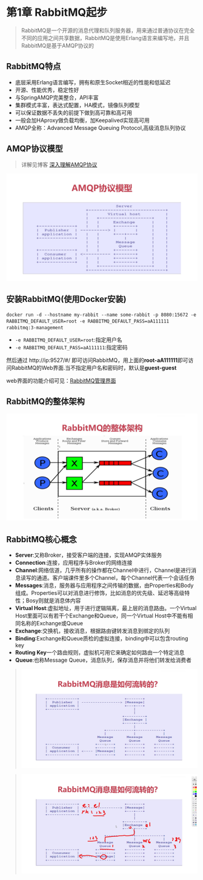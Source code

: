 # 第1章 RabbitMQ起步

> RabbitMQ是一个开源的消息代理和队列服务器，用来通过普通协议在完全不同的应用之间共享数据，RabbitMQ是使用Erlang语言来编写地，并且RabbitMQ是基于AMQP协议的

## RabbitMQ特点

+ 底层采用Erlang语言编写，拥有和原生Socket相近的性能和低延迟
+ 开源、性能优秀，稳定性好
+ 与SpringAMQP完美整合，API丰富
+ 集群模式丰富，表达式配置，HA模式，镜像队列模型
+ 可以保证数据不丢失的前提下做到高可靠和高可用
+ 一般会加HAproxy做负载均衡，加Keepalived实现高可用
+ AMQP全称：Advanced Message Queuing Protocol,高级消息队列协议

## AMQP协议模型

> 详解见博客 [深入理解AMQP协议](https://blog.csdn.net/weixin_37641832/article/details/83270778)

![AMQP协议模型](AMQP协议模型.jpg)

## 安装RabbitMQ(使用Docker安装)

`docker run -d --hostname my-rabbit --name some-rabbit -p 8080:15672 -e RABBITMQ_DEFAULT_USER=root -e RABBITMQ_DEFAULT_PASS=aA111111 rabbitmq:3-management`

+ `-e RABBITMQ_DEFAULT_USER=root`:指定用户名
+ `-e RABBITMQ_DEFAULT_PASS=aA111111`:指定密码

然后通过 http://ip:9527/#/ 即可访问RabbitMQ，用上面的**root-aA111111**即可访问RabbitMQ的Web界面.当不指定用户名和密码时，默认是**guest-guest**

web界面的功能介绍可见：[RabbitMQ管理界面](https://www.cnblogs.com/java-zhao/p/5670453.html)

## RabbitMQ的整体架构

![RabbitMQ的整体架构](RabbitMQ的整体架构.jpg)

## RabbitMQ核心概念

+ **Server**:又称Broker，接受客户端的连接，实现AMQP实体服务
+ **Connection**:连接，应用程序与Broker的网络连接
+ **Channel**:网络信道，几乎所有的操作都在Channel中进行，Channel是进行消息读写的通道。客户端课件里多个Channel，每个Channel代表一个会话任务
+ **Messages**:消息，服务器与应用程序之间传输的数据，由Properties和Body组成。Properties可以对消息进行修饰，比如消息的优先级、延迟等高级特性；Bosy则就是消息体内容
+ **Virtual Host**:虚拟地址，用于进行逻辑隔离，最上层的消息路由。一个Virtual Host里面可以有若干个Exchange和Queue，同一个Virtual Host中不能有相同名称的Exchange或Queue
+ **Exchange**:交换机，接收消息，根据路由键转发消息到绑定的队列
+ **Binding**:Exchange和Queue质检的虚拟连接，binding中可以包含routing key
+ **Routing Key**一个路由规则，虚拟机可用它来确定如何路由一个特定消息
+ **Queue**:也称Message Queue，消息队列，保存消息并将他们转发给消费者

> ![RabbitMQ的消息流转](RabbitMQ的消息流转.jpg)

> ![RabbitMQ的消息流转2](RabbitMQ的消息流转2.jpg)
